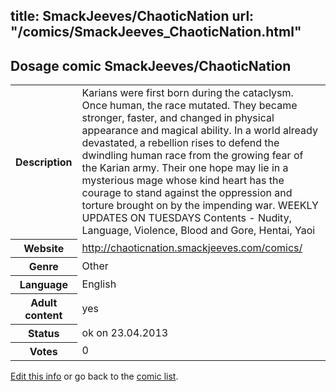 title: SmackJeeves/ChaoticNation
url: "/comics/SmackJeeves_ChaoticNation.html"
---
Dosage comic SmackJeeves/ChaoticNation
-----------------------------------------

<table class="comicinfo">
<tr>
<th>Description</th><td>Karians were first born during the cataclysm. Once human, the race mutated. They became stronger, faster, and changed in physical appearance and magical ability. In a world already devastated, a rebellion rises to defend the dwindling human race from the growing fear of the Karian army. Their one hope may lie in a mysterious mage whose kind heart has the courage to stand against the oppression and torture brought on by the impending war. WEEKLY UPDATES ON TUESDAYS Contents - Nudity, Language, Violence, Blood and Gore, Hentai, Yaoi</td>
</tr>
<tr>
<th>Website</th><td><a href="http://chaoticnation.smackjeeves.com/comics/">http://chaoticnation.smackjeeves.com/comics/</a></td>
</tr>
<tr>
<th>Genre</th><td>Other</td>
</tr>
<tr>
<th>Language</th><td>English</td>
</tr>
<tr>
<th>Adult content</th><td>yes</td>
</tr>
<tr>
<th>Status</th><td>ok on 23.04.2013</td>
</tr>
<tr>
<th>Votes</th><td>0</div></td>
</tr>
</table>

[Edit this info](/comics/SmackJeeves_ChaoticNation_edit.html) or go back to the [comic list](../comic-index.html).
